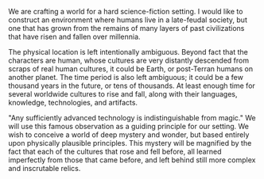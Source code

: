 We are crafting a world for a hard science-fiction setting. I would like to construct an environment where humans live in a late-feudal society, but one that has grown from the remains of many layers of past civilizations that have risen and fallen over millennia.

The physical location is left intentionally ambiguous. Beyond fact that the characters are human, whose cultures are very distantly descended from scraps of real human cultures, it could be Earth, or post-Terran humans on another planet. The time period is also left ambiguous; it could be a few thousand years in the future, or tens of thousands. At least enough time for several worldwide cultures to rise and fall, along with their languages, knowledge, technologies, and artifacts.

"Any sufficiently advanced technology is indistinguishable from magic." We will use this famous observation as a guiding principle for our setting. We wish to conceive a world of deep mystery and wonder, but based entirely upon physically plausible principles. This mystery will be magnified by the fact that each of the cultures that rose and fell before, all learned imperfectly from those that came before, and left behind still more complex and inscrutable relics.
